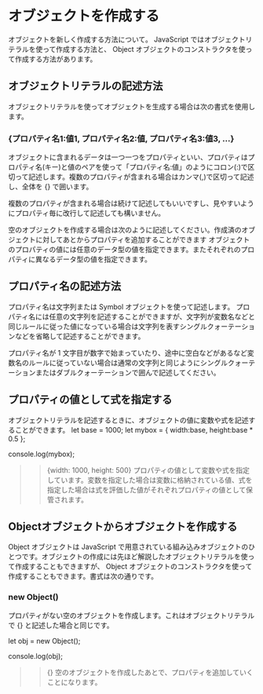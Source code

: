 # オブジェクトを作成する
オブジェクトを新しく作成する方法について。 
JavaScript ではオブジェクトリテラルを使って作成する方法と、 Object オブジェクトのコンストラクタを使って作成する方法があります。

## オブジェクトリテラルの記述方法
オブジェクトリテラルを使ってオブジェクトを生成する場合は次の書式を使用します。

### {プロパティ名1:値1, プロパティ名2:値, プロパティ名3:値3, ...}

オブジェクトに含まれるデータは一つ一つをプロパティといい、プロパティはプロパティ名(キー)と値のペアを使って「プロパティ名:値」のようにコロン(:)で区切って記述します。複数のプロパティが含まれる場合はカンマ(,)で区切って記述し、全体を {} で囲います。

複数のプロパティが含まれる場合は続けて記述してもいいですし、見やすいようにプロパティ毎に改行して記述しても構いません。

空のオブジェクトを作成する場合は次のように記述してください。作成済のオブジェクトに対してあとからプロパティを追加することができます
オブジェクトのプロパティの値には任意のデータ型の値を指定できます。またそれぞれのプロパティに異なるデータ型の値を指定できます。

## プロパティ名の記述方法
プロパティ名は文字列または Symbol オブジェクトを使って記述します。
プロパティ名には任意の文字列を記述することができますが、文字列が変数名などと同じルールに従った値になっている場合は文字列を表すシングルクォーテーションなどを省略して記述することができます。

プロパティ名が 1 文字目が数字で始まっていたり、途中に空白などがあるなど変数名のルールに従っていない場合は通常の文字列と同じようにシングルクォーテーションまたはダブルクォーテーションで囲んで記述してください。

## プロパティの値として式を指定する
オブジェクトリテラルを記述するときに、オブジェクトの値に変数や式を記述することができます。
let base = 1000;
let mybox = {
  width:base, 
  height:base * 0.5
};

console.log(mybox);
>> {width: 1000, height: 500}
プロパティの値として変数や式を指定しています。変数を指定した場合は変数に格納されている値、式を指定した場合は式を評価した値がそれぞれプロパティの値として保管されます。

## Objectオブジェクトからオブジェクトを作成する
Object オブジェクトは JavaScript で用意されている組み込みオブジェクトのひとつです。オブジェクトの作成には先ほど解説したオブジェクトリテラルを使って作成することもできますが、 Object オブジェクトのコンストラクタを使って作成することもできます。書式は次の通りです。

### new Object()

プロパティがない空のオブジェクトを作成します。これはオブジェクトリテラルで {} と記述した場合と同じです。

let obj = new Object();

console.log(obj);
>> {}
空のオブジェクトを作成したあとで、プロパティを追加していくことになります。